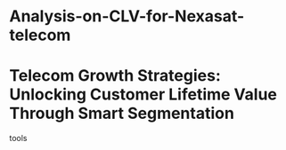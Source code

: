 # Analysis-on-CLV-for-Nexasat-telecom
# Telecom Growth Strategies: Unlocking Customer Lifetime Value Through Smart Segmentation
tools 
